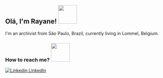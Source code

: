 ## Olá, I'm Rayane! <img src= "https://media.giphy.com/media/mGcNjsfWAjY5AEZNw6/giphy.gif" width="60">

I'm an archivist from São Paulo, Brazil, currently living in Lommel, Belgium.

### How to reach me? <img src= "https://giphy.com/gifs/uipE0OBD280aKyA9Mh/html5" width="60">
[![Linkedin](https://i.stack.imgur.com/gVE0j.png) LinkedIn](https://www.linkedin.com/in/rayanejs/)

